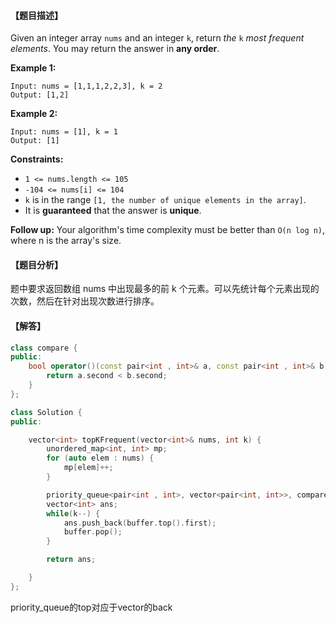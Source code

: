 #### 【题目描述】

Given an integer array `nums` and an integer `k`, return *the* `k` *most frequent elements*. You may return the answer in **any order**.

 

**Example 1:**

```
Input: nums = [1,1,1,2,2,3], k = 2
Output: [1,2]
```

**Example 2:**

```
Input: nums = [1], k = 1
Output: [1]
```

 

**Constraints:**

- `1 <= nums.length <= 105`
- `-104 <= nums[i] <= 104`
- `k` is in the range `[1, the number of unique elements in the array]`.
- It is **guaranteed** that the answer is **unique**.

 

**Follow up:** Your algorithm's time complexity must be better than `O(n log n)`, where n is the array's size.

#### 【题目分析】

题中要求返回数组 nums 中出现最多的前 k 个元素。可以先统计每个元素出现的次数，然后在针对出现次数进行排序。

#### 【解答】

```cpp
class compare {
public:
    bool operator()(const pair<int , int>& a, const pair<int , int>& b) const{
        return a.second < b.second;
    }
};

class Solution {
public:

    vector<int> topKFrequent(vector<int>& nums, int k) {
        unordered_map<int, int> mp;
        for (auto elem : nums) {
            mp[elem]++;
        }

        priority_queue<pair<int , int>, vector<pair<int, int>>, compare> buffer(mp.begin(), mp.end());
        vector<int> ans;
        while(k--) {
            ans.push_back(buffer.top().first);
            buffer.pop();
        }

        return ans;

    }
};
```

priority_queue的top对应于vector的back